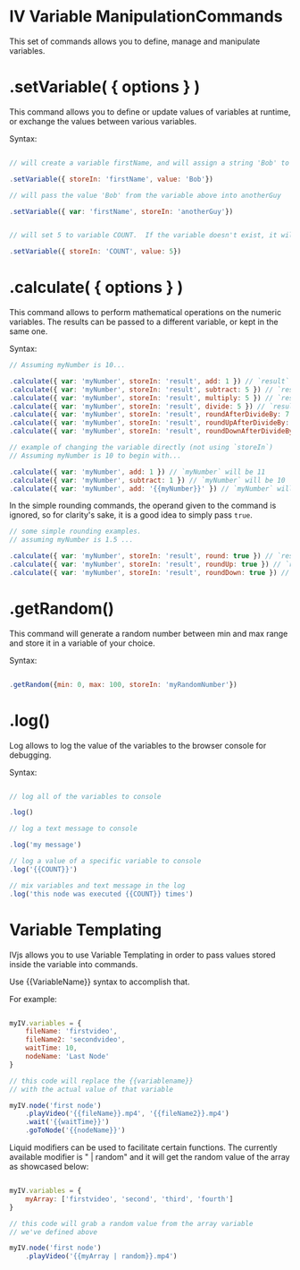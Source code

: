 # IV Variable ManipulationCommands

This set of commands allows you to define, manage and manipulate variables.


# .setVariable( { options } )

This command allows you to define or update values of variables at runtime, or exchange the values between various variables.

Syntax:

```javascript

// will create a variable firstName, and will assign a string 'Bob' to it at runtime

.setVariable({ storeIn: 'firstName', value: 'Bob'})

// will pass the value 'Bob' from the variable above into anotherGuy

.setVariable({ var: 'firstName', storeIn: 'anotherGuy'})


// will set 5 to variable COUNT.  If the variable doesn't exist, it will create it.

.setVariable({ storeIn: 'COUNT', value: 5})

```


# .calculate( { options } )

This command allows to perform mathematical operations on the numeric variables.  The results can be passed to a different variable, or kept in the same one.

Syntax:

```javascript
// Assuming myNumber is 10...

.calculate({ var: 'myNumber', storeIn: 'result', add: 1 }) // `result` will be 11
.calculate({ var: 'myNumber', storeIn: 'result', subtract: 5 }) // `result` will be 5
.calculate({ var: 'myNumber', storeIn: 'result', multiply: 5 }) // `result` will be 50
.calculate({ var: 'myNumber', storeIn: 'result', divide: 5 }) // `result` will be 2
.calculate({ var: 'myNumber', storeIn: 'result', roundAfterDivideBy: 7 }) // `result` will be 1
.calculate({ var: 'myNumber', storeIn: 'result', roundUpAfterDivideBy: 7 }) // `result` will be 2
.calculate({ var: 'myNumber', storeIn: 'result', roundDownAfterDivideBy: 7 }) // `result` will be 1
```

```javascript
// example of changing the variable directly (not using `storeIn`)
// Assuming myNumber is 10 to begin with...

.calculate({ var: 'myNumber', add: 1 }) // `myNumber` will be 11
.calculate({ var: 'myNumber', subtract: 1 }) // `myNumber` will be 10
.calculate({ var: 'myNumber', add: '{{myNumber}}' }) // `myNumber` will be 20
```

In the simple rounding commands, the operand given to the command is ignored, so for clarity's sake, it is a good idea to simply pass `true`.

```javascript
// some simple rounding examples.
// assuming myNumber is 1.5 ...

.calculate({ var: 'myNumber', storeIn: 'result', round: true }) // `result` will be 2
.calculate({ var: 'myNumber', storeIn: 'result', roundUp: true }) // `result` will be 2
.calculate({ var: 'myNumber', storeIn: 'result', roundDown: true }) // `result` will be 1
```

# .getRandom()

This command will generate a random number between min and max range and store it in a variable of your choice.


Syntax:

```javascript

.getRandom({min: 0, max: 100, storeIn: 'myRandomNumber'})

```

# .log()

Log allows to log the value of the variables to the browser console for debugging.


Syntax:

```javascript

// log all of the variables to console

.log()

// log a text message to console

.log('my message')

// log a value of a specific variable to console
.log('{{COUNT}}')

// mix variables and text message in the log
.log('this node was executed {{COUNT}} times')


```

# Variable Templating

IVjs allows you to use Variable Templating in order to pass values stored inside the variable into commands.

Use {{VariableName}} syntax to accomplish that.

For example:

```javascript

myIV.variables = {
    fileName: 'firstvideo',
    fileName2: 'secondvideo',
    waitTime: 10,
    nodeName: 'Last Node'
}

// this code will replace the {{variablename}}
// with the actual value of that variable

myIV.node('first node')
    .playVideo('{{fileName}}.mp4', '{{fileName2}}.mp4')
    .wait('{{waitTime}}')
    .goToNode('{{nodeName}}')

```

Liquid modifiers can be used to facilitate certain functions.  The currently available modifier is " | random" and it will get the random value of the array as showcased below:

```javascript

myIV.variables = {
    myArray: ['firstvideo', 'second', 'third', 'fourth']
}

// this code will grab a random value from the array variable
// we've defined above

myIV.node('first node')
    .playVideo('{{myArray | random}}.mp4')

```
